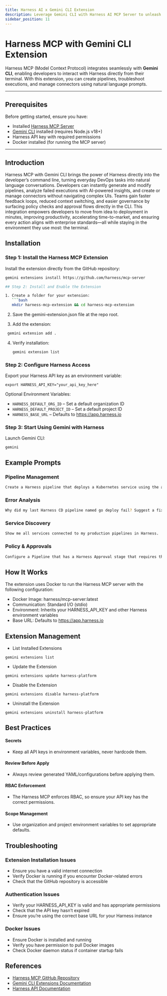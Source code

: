 ```yaml
---
title: Harness AI x Gemini CLI Extension
description: Leverage Gemini CLI with Harness AI MCP Server to unleash your developer workflows
sidebar_position: 11
---
```


# Harness MCP with Gemini CLI Extension

Harness MCP (Model Context Protocol) integrates seamlessly with **Gemini CLI**, enabling developers to interact with Harness directly from their terminal. With this extension, you can create pipelines, troubleshoot executions, and manage connectors using natural language prompts.

---

## Prerequisites

Before getting started, ensure you have:

- Installed [Harness MCP Server](https://developer.harness.io/docs/platform/harness-aida/harness-mcp-server/)  
- [Gemini CLI](https://github.com/google-gemini/cli) installed (requires Node.js v18+)  
- Harness API key with required permissions
- Docker installed (for running the MCP server)



---

## Introduction

Harness MCP with Gemini CLI brings the power of Harness directly into the developer’s command line, turning everyday DevOps tasks into natural language conversations. Developers can instantly generate and modify pipelines, analyze failed executions with AI-powered insights, and create or manage connectors without navigating complex UIs. Teams gain faster feedback loops, reduced context switching, and easier governance by surfacing policy checks and approval flows directly in the CLI. This integration empowers developers to move from idea to deployment in minutes, improving productivity, accelerating time-to-market, and ensuring every action aligns with enterprise standards—all while staying in the environment they use most: the terminal.

## Installation

### Step 1: Install the Harness MCP Extension
Install the extension directly from the GitHub repository:

```bash
gemini extensions install https://github.com/harness/mcp-server

## Step 2: Install and Enable the Extension

1. Create a folder for your extension:  
   ```bash
   mkdir harness-mcp-extension && cd harness-mcp-extension
```

2.	Save the gemini-extension.json file at the repo root.

3.	Add the extension:
   ```bash
    gemini extension add .
   ```

4. Verify installation:
   ```bash
   gemini extension list
   ```

### Step 2: Configure Harness Access

Export your Harness API key as an environment variable:

```
export HARNESS_API_KEY="your_api_key_here"
```

Optional Environment Variables:

- `HARNESS_DEFAULT_ORG_ID` – Set a default organization ID
- `HARNESS_DEFAULT_PROJECT_ID` – Set a default project ID
- `HARNESS_BASE_URL` – Defaults to https://app.harness.io

###  Step 3: Start Using Gemini with Harness

Launch Gemini CLI:

```
gemini
```

## Example Prompts

### Pipeline Management

```bash
Create a Harness pipeline that deploys a Kubernetes service using the account-level template "Golden Pipeline Template".
```

### Error Analysis

```bash
Why did my last Harness CD pipeline named go deploy fail? Suggest a fix.
```

### Service Discovery 

```bash
Show me all services connected to my production pipelines in Harness.
```

### Policy & Approvals

```bash
Configure a Pipeline that has a Harness Approval stage that requires the account administrator user group to approve. Minimum 2 users must approve.
```

## How It Works

The extension uses Docker to run the Harness MCP server with the following configuration:

- Docker Image: harness/mcp-server:latest
- Communication: Standard I/O (stdio)
- Environment: Inherits your HARNESS_API_KEY and other Harness environment variables
- Base URL: Defaults to https://app.harness.io

## Extension Management

- List Installed Extensions

```shell 
gemini extensions list
```

- Update the Extension

```shell
gemini extensions update harness-platform
```

- Disable the Extension

```shell
gemini extensions disable harness-platform
```

- Uninstall the Extension

```shell
gemini extensions uninstall harness-platform
```

## Best Practices

#### Secrets
 
- Keep all API keys in environment variables, never hardcode them.

#### Review Before Apply

- Always review generated YAML/configurations before applying them.

#### RBAC Enforcement

- The Harness MCP enforces RBAC, so ensure your API key has the correct permissions.

 #### Scope Management
 
- Use organization and project environment variables to set appropriate defaults.

## Troubleshooting

### Extension Installation Issues

- Ensure you have a valid internet connection
- Verify Docker is running if you encounter Docker-related errors
- Check that the GitHub repository is accessible

### Authentication Issues

- Verify your HARNESS_API_KEY is valid and has appropriate permissions
- Check that the API key hasn’t expired
- Ensure you’re using the correct base URL for your Harness instance

### Docker Issues

- Ensure Docker is installed and running
- Verify you have permission to pull Docker images
- Check Docker daemon status if container startup fails

## References
- [Harness MCP GitHub Repository](https://github.com/harness/mcp-server)
- [Gemini CLI Extensions Documentation](https://ai.google.dev/gemini-api/docs/cli)
- [Harness API Documentation](https://developer.harness.io/docs)
